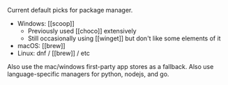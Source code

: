 Current default picks for package manager.
- Windows: [[scoop]]
    - Previously used [[choco]] extensively
    - Still occasionally using [[winget]] but don't like some elements of it
- macOS: [[brew]]
- Linux: dnf / [[brew]] / etc

Also use the mac/windows first-party app stores as a fallback.
Also use language-specific managers for python, nodejs, and go.
